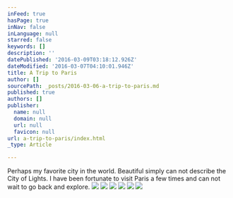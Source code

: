 ```yaml
---
inFeed: true
hasPage: true
inNav: false
inLanguage: null
starred: false
keywords: []
description: ''
datePublished: '2016-03-09T03:18:12.926Z'
dateModified: '2016-03-07T04:10:01.946Z'
title: A Trip to Paris
author: []
sourcePath: _posts/2016-03-06-a-trip-to-paris.md
published: true
authors: []
publisher:
  name: null
  domain: null
  url: null
  favicon: null
url: a-trip-to-paris/index.html
_type: Article

---
```

Perhaps my favorite city in the world. Beautiful simply can not describe the City of Lights. I have been fortunate to visit Paris a few times and can not wait to go back and explore. ![](https://s3-us-west-2.amazonaws.com/the-grid-img/p/9c3dd16d664a7e9bf9e86d05e7978e5437eb2981.jpg)
![](https://s3-us-west-2.amazonaws.com/the-grid-img/p/0958f7c1266ebeeb647ba40c0a0af8613083dbbc.jpg)
![](https://s3-us-west-2.amazonaws.com/the-grid-img/p/667ffdfb31f0b532108f3c8179002232d70756c0.jpg)
![](https://s3-us-west-2.amazonaws.com/the-grid-img/p/e7ae820f9099e98fcc47433ab21e0a045cde35df.jpg)
![](https://s3-us-west-2.amazonaws.com/the-grid-img/p/1b0d91a8538a104320259ab8f789781f0c296413.jpg)
![](https://s3-us-west-2.amazonaws.com/the-grid-img/p/3ddf55ec422a32ae1a7c0b8525fed04a386bed0f.jpg)